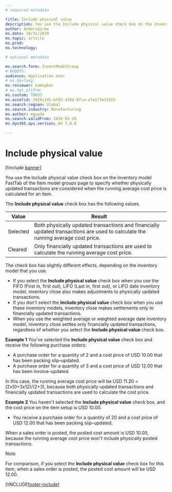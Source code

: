 ```yaml
---
# required metadata

title: Include physical value
description: You use the Include physical value check box on the Inventory model FastTab of the Item model groups page to specify whether physically updated transactions are considered when the running average cost price is calculated for an item.
author: AndersGirke
ms.date: 10/31/2019
ms.topic: article
ms.prod: 
ms.technology: 

# optional metadata

ms.search.form: InventModelGroup
# ROBOTS: 
audience: Application User
# ms.devlang: 
ms.reviewer: kamaybac
# ms.tgt_pltfrm: 
ms.custom: 79033
ms.assetid: 1928c145-bf82-436d-87ca-e7a173e31923
ms.search.region: Global
ms.search.industry: Manufacturing
ms.author: mguada
ms.search.validFrom: 2016-02-28
ms.dyn365.ops.version: AX 7.0.0

---
```


# Include physical value

[!include [banner](../includes/banner.md)]

You use the Include physical value check box on the Inventory model FastTab of the Item model groups page to specify whether physically updated transactions are considered when the running average cost price is calculated for an item.

The **Include physical value** check box has the following values.

| Value    | Result                                                                                                                          |
|----------|---------------------------------------------------------------------------------------------------------------------------------|
| Selected | Both physically updated transactions and financially updated transactions are used to calculate the running average cost price. |
| Cleared  | Only financially updated transactions are used to calculate the running average cost price.                                     |

The check box has slightly different effects, depending on the inventory model that you use.

-   If you select the **Include physical value** check box when you use the FIFO (First in, first out), LIFO (Last in, first out), or LIFO date inventory model, inventory close also makes adjustments to physically updated transactions.
-   If you don't select the **Include physical value** check box when you use these inventory models, inventory close makes settlements only to financially updated transactions.
-   When you use the weighted average or weighted average date inventory model, inventory close settles only financially updated transactions, regardless of whether you select the **Include physical value** check box.

**Example 1** You've selected the **Include physical value** check box and receive the following purchase orders:

-   A purchase order for a quantity of 2 and a cost price of USD 10.00 that has been packing slip–updated.
-   A purchase order for a quantity of 3 and a cost price of USD 12.00 that has been invoice-updated.

In this case, the running average cost price will be USD 11.20 = (2x10+3x12)/(2+3), because both physically updated transactions and financially updated transactions are used to calculate the cost price. 

**Example 2** You haven't selected the **Include physical value** check box, and the cost price on the item setup is USD 10.00. 

-   You receive a purchase order for a quantity of 20 and a cost price of USD 12.00 that has been packing slip–updated.

When a sales order is posted, the posted cost amount is USD 10.00, because the running average cost price won't include physically posted transactions. 

> [!NOTE]
> For comparison, if you select the **Include physical value** check box for this item, when a sales order is posted, the posted cost amount will be USD 12.00.


[!INCLUDE[footer-include](../../includes/footer-banner.md)]